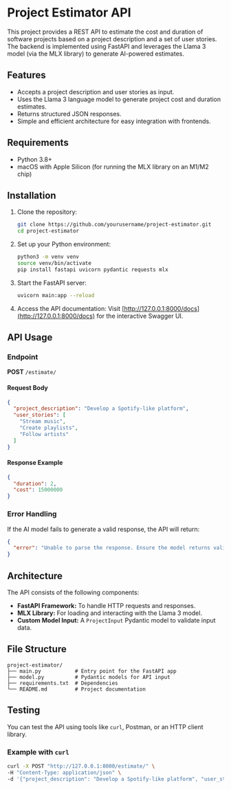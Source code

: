 # Project Estimator API

This project provides a REST API to estimate the cost and duration of software projects based on a project description and a set of user stories. The backend is implemented using FastAPI and leverages the Llama 3 model (via the MLX library) to generate AI-powered estimates.

## Features

- Accepts a project description and user stories as input.
- Uses the Llama 3 language model to generate project cost and duration estimates.
- Returns structured JSON responses.
- Simple and efficient architecture for easy integration with frontends.

## Requirements

- Python 3.8+
- macOS with Apple Silicon (for running the MLX library on an M1/M2 chip)



## Installation

1. Clone the repository:
   ```bash
   git clone https://github.com/yourusername/project-estimator.git
   cd project-estimator
   ```

2. Set up your Python environment:
   ```bash
   python3 -m venv venv
   source venv/bin/activate
   pip install fastapi uvicorn pydantic requests mlx

   ```

3. Start the FastAPI server:
   ```bash
   uvicorn main:app --reload
   ```

4. Access the API documentation:
   Visit [http://127.0.0.1:8000/docs](http://127.0.0.1:8000/docs) for the interactive Swagger UI.

## API Usage

### Endpoint

**POST** `/estimate/`

#### Request Body

```json
{
  "project_description": "Develop a Spotify-like platform",
  "user_stories": [
    "Stream music",
    "Create playlists",
    "Follow artists"
  ]
}
```

#### Response Example

```json
{
  "duration": 2,
  "cost": 15000000
}
```

### Error Handling

If the AI model fails to generate a valid response, the API will return:

```json
{
  "error": "Unable to parse the response. Ensure the model returns valid JSON. Raw response: ..."
}
```

## Architecture

The API consists of the following components:

- **FastAPI Framework:** To handle HTTP requests and responses.
- **MLX Library:** For loading and interacting with the Llama 3 model.
- **Custom Model Input:** A `ProjectInput` Pydantic model to validate input data.

## File Structure

```
project-estimator/
├── main.py           # Entry point for the FastAPI app
├── model.py          # Pydantic models for API input
├── requirements.txt  # Dependencies
└── README.md         # Project documentation
```

## Testing

You can test the API using tools like `curl`, Postman, or an HTTP client library.

### Example with `curl`

```bash
curl -X POST "http://127.0.0.1:8000/estimate/" \
-H "Content-Type: application/json" \
-d '{"project_description": "Develop a Spotify-like platform", "user_stories": ["Stream music", "Create playlists", "Follow artists"]}'
```

<!-- ## Limitations

- The cost and duration estimates are approximate and based on predefined assumptions by the AI model.
- Requires macOS with Apple Silicon to leverage the MLX library effectively.

## Future Enhancements

- Add authentication to secure the API.
- Improve model prompt engineering for more accurate results.
- Add support for multiple LLMs and configurable backends.
- Implement frontend integration and deployment.
 -->
